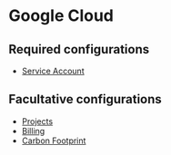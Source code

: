 # Google Cloud

## Required configurations

* [Service Account](iam_service_account.md)

## Facultative configurations

* [Projects](projects.md)
* [Billing](billing.md)
* [Carbon Footprint](carbon_footprint.md)
